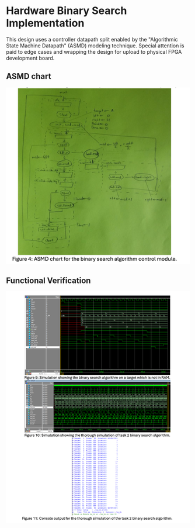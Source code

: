 # Hardware Binary Search Implementation

This design uses a controller datapath split enabled by the "Algorithmic State Machine Datapath" (ASMD) modeling technique. Special attention is paid to edge cases and wrapping the design for upload to physical FPGA development board.

## ASMD chart
![asmd-chart](asmd-chart.png?raw=true)

## Functional Verification
![asmd-chart](modelsim-verification-waveform.png?raw=true)
